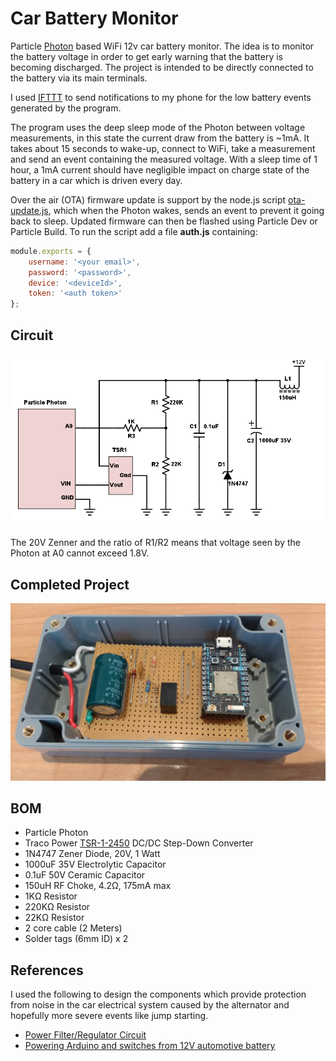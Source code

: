 # Car Battery Monitor

Particle [Photon](https://docs.particle.io/datasheets/photon-datasheet/) based WiFi 12v car battery monitor. The idea is to monitor the battery voltage in order to get early warning that the battery is becoming discharged. The project is intended to be directly connected to the battery via its main terminals.

I used [IFTTT](https://ifttt.com/) to send notifications to my phone for the low battery events generated by the program.

The program uses the deep sleep mode of the Photon between voltage measurements, in this state the current draw from the battery is ~1mA. It takes about 15 seconds to wake-up, connect to WiFi, take a measurement and send an event containing the measured voltage. With a sleep time of 1 hour, a 1mA current should have negligible impact on charge state of the battery in a car which is driven every day.

Over the air (OTA) firmware update is support by the node.js script [ota-update.js](ota-update.js), which when the Photon wakes, sends an event to prevent it going back to sleep. Updated firmware can then be flashed using Particle Dev or Particle Build. To run the script add a file **auth.js** containing:

```javascript
module.exports = {
    username: '<your email>',
    password: '<password>',
    device: '<deviceId>',
    token: '<auth token>'
};
```

## Circuit

![circuit diagram](circuit/battery-monitor.png?raw=true "Battery Monitor Circuit")

The 20V Zenner and the ratio of R1/R2 means that voltage seen by the Photon at A0 cannot exceed 1.8V.

## Completed Project

![project](circuit/circuit-box.jpg?raw=true "Battery Monitor Project")

## BOM

* Particle Photon
* Traco Power [TSR-1-2450](docs/tsr1.pdf) DC/DC Step-Down Converter
* 1N4747 Zener Diode, 20V, 1 Watt
* 1000uF 35V Electrolytic Capacitor
* 0.1uF 50V Ceramic Capacitor
* 150uH RF Choke, 4.2&Omega;, 175mA max
* 1K&Omega; Resistor
* 220K&Omega; Resistor
* 22K&Omega; Resistor
* 2 core cable (2 Meters)
* Solder tags (6mm ID) x 2

## References

I used the following to design the components which provide protection from noise in the car electrical system caused by the alternator and hopefully more severe events like jump starting.

* [Power Filter/Regulator Circuit](http://linuxcar.sone.jp/reg.en.html)
* [Powering Arduino and switches from 12V automotive battery](http://www.eevblog.com/forum/projects/powering-arduino-and-switches-from-12v-automotive-battery/msg687838/#msg687838)
